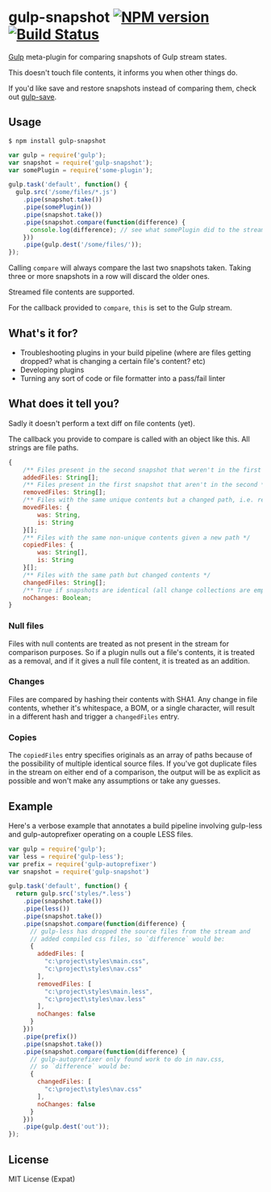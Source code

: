 # gulp-snapshot [![NPM version][npm-image]][npm-url] [![Build Status][travis-image]][travis-url]
[Gulp](http://gulpjs.com/) meta-plugin for comparing snapshots of Gulp stream states. 

This doesn't touch file contents, it informs you when other things do.

If you'd like save and restore snapshots instead of comparing them, check out [gulp-save](https://www.npmjs.com/package/gulp-save).

## Usage
`$ npm install gulp-snapshot`

```javascript
var gulp = require('gulp');
var snapshot = require('gulp-snapshot');
var somePlugin = require('some-plugin');

gulp.task('default', function() {
  gulp.src('/some/files/*.js')
    .pipe(snapshot.take())
    .pipe(somePlugin())
    .pipe(snapshot.take())
    .pipe(snapshot.compare(function(difference) {
      console.log(difference); // see what somePlugin did to the stream
    }))
    .pipe(gulp.dest('/some/files/'));
});
```

Calling `compare` will always compare the last two snapshots taken. Taking three or more snapshots in a row will discard the older ones.

Streamed file contents are supported.

For the callback provided to `compare`, `this` is set to the Gulp stream.

## What's it for?
* Troubleshooting plugins in your build pipeline (where are files getting dropped? what is changing a certain file's content? etc)
* Developing plugins
* Turning any sort of code or file formatter into a pass/fail linter

## What does it tell you?
Sadly it doesn't perform a text diff on file contents (yet).

The callback you provide to compare is called with an object like this. All strings are file paths.

```javascript
{
    /** Files present in the second snapshot that weren't in the first */
    addedFiles: String[];
    /** Files present in the first snapshot that aren't in the second */
    removedFiles: String[];
    /** Files with the same unique contents but a changed path, i.e. renames */
    movedFiles: {
        was: String,
        is: String
    }[];
    /** Files with the same non-unique contents given a new path */
    copiedFiles: {
        was: String[],
        is: String
    }[];
    /** Files with the same path but changed contents */
    changedFiles: String[];
    /** True if snapshots are identical (all change collections are empty) */
    noChanges: Boolean;
}
```

### Null files
Files with null contents are treated as not present in the stream for comparison purposes. So if a plugin nulls out a file's contents, it is treated as a removal, and if it gives a null file content, it is treated as an addition.

### Changes
Files are compared by hashing their contents with SHA1. Any change in file contents, whether it's whitespace, a BOM, or a single character, will result in a different hash and trigger a `changedFiles` entry. 

### Copies
The `copiedFiles` entry specifies originals as an array of paths because of the possibility of multiple identical source files. If you've got duplicate files in the stream on either end of a comparison, the output will be as explicit as possible and won't make any assumptions or take any guesses.

## Example
Here's a verbose example that annotates a build pipeline involving gulp-less and gulp-autoprefixer operating on a couple LESS files.

```javascript
var gulp = require('gulp');
var less = require('gulp-less');
var prefix = require('gulp-autoprefixer')
var snapshot = require('gulp-snapshot')

gulp.task('default', function() {
  return gulp.src('styles/*.less')
    .pipe(snapshot.take())
    .pipe(less())
    .pipe(snapshot.take())
    .pipe(snapshot.compare(function(difference) {
      // gulp-less has dropped the source files from the stream and
      // added compiled css files, so `difference` would be:
      {
        addedFiles: [
          "c:\project\styles\main.css",
          "c:\project\styles\nav.css"
        ],
        removedFiles: [
          "c:\project\styles\main.less",
          "c:\project\styles\nav.less"
        ],
        noChanges: false
      }
    }))
    .pipe(prefix())
    .pipe(snapshot.take())
    .pipe(snapshot.compare(function(difference) {
      // gulp-autoprefixer only found work to do in nav.css,
      // so `difference` would be:
      {
        changedFiles: [
          "c:\project\styles\nav.css"
        ],
        noChanges: false
      }
    }))
    .pipe(gulp.dest('out'));
});
```

## License
MIT License (Expat)

[npm-url]: https://npmjs.org/package/gulp-snapshot
[npm-image]: https://img.shields.io/npm/v/gulp-snapshot.svg?style=flat
[travis-url]: https://travis-ci.org/jwbay/gulp-snapshot
[travis-image]: https://travis-ci.org/jwbay/gulp-snapshot.svg?branch=master